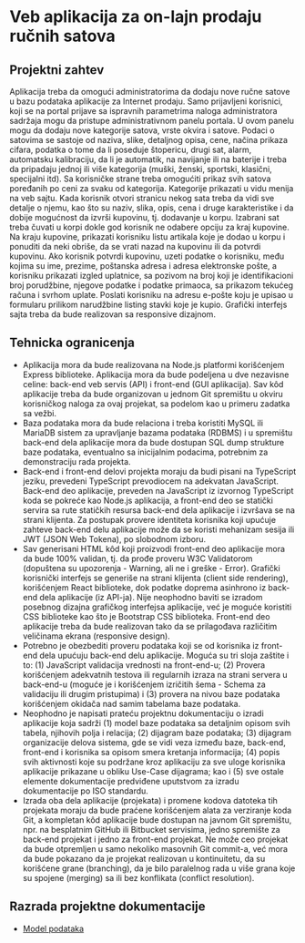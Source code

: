 # Veb aplikacija za on-lajn prodaju ručnih satova

## Projektni zahtev

Aplikacija treba da omogući administratorima da dodaju nove ručne satove u bazu podataka aplikacije za Internet prodaju. Samo prijavljeni korisnici, koji se na portal prijave sa ispravnih parametrima naloga administratora sadržaja mogu da pristupe administrativnom panelu portala. U ovom panelu mogu da dodaju nove kategorije satova, vrste okvira i satove. Podaci o satovima se sastoje od naziva, slike, detaljnog opisa, cene, načina prikaza cifara, podatka o tome da li poseduje štopericu, drugi sat, alarm, automatsku kalibraciju, da li je automatik, na navijanje ili na baterije i treba da pripadaju jednoj ili više kategorija (muški, ženski, sportski, klasični, specijalni itd). Sa korisničke strane treba omogućiti prikaz svih satova poređanih po ceni za svaku od kategorija. Kategorije prikazati u vidu menija na veb sajtu. Kada korisnik otvori stranicu nekog sata treba da vidi sve detalje o njemu, kao što su naziv, slika, opis, cena i druge karakteristike i da dobije mogućnost da izvrši kupovinu, tj. dodavanje u korpu. Izabrani sat treba čuvati u korpi dokle god korisnik ne odabere opciju za kraj kupovine. Na kraju kupovine, prikazati korisniku listu artikala koje je dodao u korpu i ponuditi da neki obriše, da se vrati nazad na kupovinu ili da potvrdi kupovinu. Ako korisnik potvrdi kupovinu, uzeti podatke o korisniku, među kojima su ime, prezime, poštanska adresa i adresa elektronske pošte, a korisniku prikazati izgled uplatnice, sa pozivom na broj koji je identifikacioni broj porudžbine, njegove podatke i podatke primaoca, sa prikazom tekućeg računa i svrhom uplate. Poslati korisniku na adresu e-pošte koju je upisao u formularu prilikom narudžbine listing stavki koje je kupio. Grafički interfejs sajta treba da bude realizovan sa responsive dizajnom.

## Tehnicka ogranicenja

- Aplikacija mora da bude realizovana na Node.js platformi korišćenjem Express biblioteke. Aplikacija mora da bude podeljena u dve nezavisne celine: back-end veb servis (API) i front-end (GUI aplikacija). Sav kôd aplikacije treba da bude organizovan u jednom Git spremištu u okviru korisničkog naloga za ovaj projekat, sa podelom kao u primeru zadatka sa vežbi.
- Baza podataka mora da bude relaciona i treba koristiti MySQL ili MariaDB sistem za upravljanje bazama podataka (RDBMS) i u spremištu back-end dela aplikacije mora da bude dostupan SQL dump strukture baze podataka, eventualno sa inicijalnim podacima, potrebnim za demonstraciju rada projekta.
- Back-end i front-end delovi projekta moraju da budi pisani na TypeScript jeziku, prevedeni TypeScript prevodiocem na adekvatan JavaScript. Back-end deo aplikacije, preveden na JavaScript iz izvornog TypeScript koda se pokreće kao Node.js aplikacija, a front-end deo se statički servira sa rute statičkih resursa back-end dela aplikacije i izvršava se na strani klijenta. Za postupak provere identiteta korisnika koji upućuje zahteve back-end delu aplikacije može da se koristi mehanizam sesija ili JWT (JSON Web Tokena), po slobodnom izboru.
- Sav generisani HTML kôd koji proizvodi front-end deo aplikacije mora da bude 100% validan, tj. da prođe proveru W3C Validatorom (dopuštena su upozorenja - Warning, ali ne i greške - Error). Grafički korisnički interfejs se generiše na strani klijenta (client side rendering), korišćenjem React biblioteke, dok podatke doprema asinhrono iz back-end dela aplikacije (iz API-ja). Nije neophodno baviti se izradom posebnog dizajna grafičkog interfejsa aplikacije, već je moguće koristiti CSS biblioteke kao što je Bootstrap CSS biblioteka. Front-end deo aplikacije treba da bude realizovan tako da se prilagođava različitim veličinama ekrana (responsive design).
- Potrebno je obezbediti proveru podataka koji se od korisnika iz front-end dela upućuju back-end delu aplikacije. Moguća su tri sloja zaštite i to: (1) JavaScript validacija vrednosti na front-end-u; (2) Provera korišćenjem adekvatnih testova ili regularnih izraza na strani servera u back-end-u (moguće je i korišćenjem izričitih šema - Schema za validaciju ili drugim pristupima) i (3) provera na nivou baze podataka korišćenjem okidača nad samim tabelama baze podataka.
- Neophodno je napisati prateću projektnu dokumentaciju o izradi aplikacije koja sadrži (1) model baze podataka sa detaljnim opisom svih tabela, njihovih polja i relacija; (2) dijagram baze podataka; (3) dijagram organizacije delova sistema, gde se vidi veza između baze, back-end, front-end i korisnika sa opisom smera kretanja informacija; (4) popis svih aktivnosti koje su podržane kroz aplikaciju za sve uloge korisnika aplikacije prikazane u obliku Use-Case dijagrama; kao i (5) sve ostale elemente dokumentacije predviđene uputstvom za izradu dokumentacije po ISO standardu.
- Izrada oba dela aplikacije (projekata) i promene kodova datoteka tih projekata moraju da bude praćene korišćenjem alata za verziranje koda Git, a kompletan kôd aplikacije bude dostupan na javnom Git spremištu, npr. na besplatnim GitHub ili Bitbucket servisima, jedno spremište za back-end projekat i jedno za front-end projekat. Ne može ceo projekat da bude otpremljen u samo nekoliko masovnih Git commit-a, već mora da bude pokazano da je projekat realizovan u kontinuitetu, da su korišćene grane (branching), da je bilo paralelnog rada u više grana koje su spojene (merging) sa ili bez konflikata (conflict resolution).

## Razrada projektne dokumentacije

- [Model podataka](./Database-model.md)
